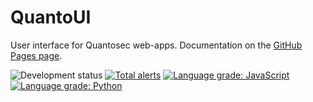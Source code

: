 # QuantoUI
User interface for Quantosec web-apps. Documentation on the [GitHub Pages page](https://quantosec.github.io/QuantoUI/).

![Development status](https://img.shields.io/badge/development-alpha-red.svg)
[![Total alerts](https://img.shields.io/lgtm/alerts/g/Quantosec/QuantoUI.svg?logo=lgtm&logoWidth=18)](https://lgtm.com/projects/g/Quantosec/QuantoUI/alerts/)
[![Language grade: JavaScript](https://img.shields.io/lgtm/grade/javascript/g/Quantosec/QuantoUI.svg?logo=lgtm&logoWidth=18)](https://lgtm.com/projects/g/Quantosec/QuantoUI/context:javascript)
[![Language grade: Python](https://img.shields.io/lgtm/grade/python/g/Quantosec/QuantoUI.svg?logo=lgtm&logoWidth=18)](https://lgtm.com/projects/g/Quantosec/QuantoUI/context:python)
